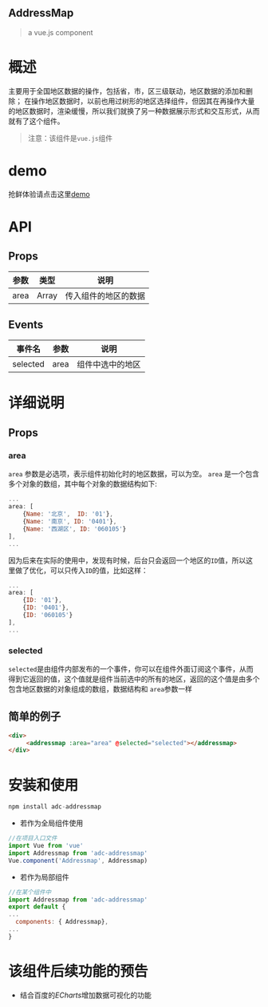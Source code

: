 ## AddressMap

> a vue.js component

# 概述
主要用于全国地区数据的操作，包括省，市，区三级联动，地区数据的添加和删除；
在操作地区数据时，以前也用过树形的地区选择组件，但因其在再操作大量的地区数据时，渲染缓慢，所以我们就换了另一种数据展示形式和交互形式，从而就有了这个组件。
>注意：该组件是`vue.js`组件


# demo
抢鲜体验请点击这里[demo](https://wx-wangxiang.github.io/view/addressmap.html)

# API
## Props
| 参数 | 类型 | 说明 |
| ------- | ---------- | ---------- |
| area  | Array    | 传入组件的地区的数据 |
## Events
| 事件名 | 参数 | 说明 |
| ------- | -------- | -------- |
| selected | area | 组件中选中的地区 |

# 详细说明
## Props
### area
`area` 参数是必选项，表示组件初始化时的地区数据，可以为空。
`area` 是一个包含多个对象的数组，其中每个对象的数据结构如下:

```vue.js
...
area: [
    {Name: '北京',  ID: '01'},
    {Name: '南京', ID: '0401'},
    {Name: '西湖区', ID: '060105'}
],
...
```

因为后来在实际的使用中，发现有时候，后台只会返回一个地区的`ID`值，所以这里做了优化，可以只传入`ID`的值，比如这样：

```vue.js
...
area: [
    {ID: '01'},
    {ID: '0401'},
    {ID: '060105'}
],
...
```

### selected
`selected`是由组件内部发布的一个事件，你可以在组件外面订阅这个事件，从而得到它返回的值，这个值就是组件当前选中的所有的地区，返回的这个值是由多个包含地区数据的对象组成的数组，数据结构和 `area`参数一样
## 简单的例子
```html
<div>
     <addressmap :area="area" @selected="selected"></addressmap>
</div>
```
# 安装和使用
```javascript
npm install adc-addressmap
```

- 若作为全局组件使用

```javascript
//在项目入口文件
import Vue from 'vue'
import Addressmap from 'adc-addressmap'
Vue.component('Addressmap', Addressmap)
```

- 若作为局部组件

```javascript
//在某个组件中
import Addressmap from 'adc-addressmap'
export default {
...
  components: { Addressmap},
...
}
```
# 该组件后续功能的预告
- 结合百度的*ECharts*增加数据可视化的功能 